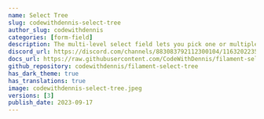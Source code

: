 ```yaml
---
name: Select Tree
slug: codewithdennis-select-tree
author_slug: codewithdennis
categories: [form-field]
description: The multi-level select field lets you pick one or multiple options from a list that's neatly organized into different levels.
discord_url: https://discord.com/channels/883083792112300104/1163202235057057792
docs_url: https://raw.githubusercontent.com/CodeWithDennis/filament-select-tree/3.x/README.md
github_repository: codewithdennis/filament-select-tree
has_dark_theme: true
has_translations: true
image: codewithdennis-select-tree.jpeg
versions: [3]
publish_date: 2023-09-17
---
```

